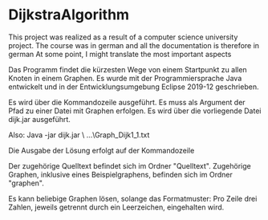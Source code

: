 # DijkstraAlgorithm
This project was realized as a result of a computer science university project. 
The course was in german and all the documentation is therefore in german
At some point, I might translate the most important aspects

Das Programm findet die kürzesten Wege von einem Startpunkt zu allen Knoten in einem Graphen.
Es wurde mit der Programmiersprache Java entwickelt und in der Entwicklungsumgebung Eclipse 2019-12 geschrieben. 

Es wird über die Kommandozeile ausgeführt. Es muss als Argument der Pfad zu einer Datei mit Graphen erfolgen. 
Es wird über die vorliegende Datei dijk.jar ausgeführt. 

Also: Java -jar dijk.jar \ …\Graph_Dijk1_1.txt

Die Ausgabe der Lösung erfolgt auf der Kommandozeile

Der zugehörige Quelltext befindet sich im Ordner "Quelltext". Zugehörige Graphen, inklusive eines Beispielgraphens, befinden sich im Ordner "graphen".
 
Es kann beliebige Graphen lösen, solange das Formatmuster: Pro Zeile drei Zahlen, jeweils getrennt durch ein Leerzeichen, eingehalten wird. 

